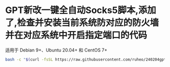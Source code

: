 # GPT新改一键全自动Socks5脚本,添加了,检查并安装当前系统防对应的防火墙并在对应系统中开启指定端口的代码
适用于 Debian 9+、Ubuntu 20.04+ 和 CentOS 7+ 

```bash
bash -c "$(curl -fsSL https://raw.githubusercontent.com/ruheo/240204gptchanges5/main/install_dante.sh)"
```
